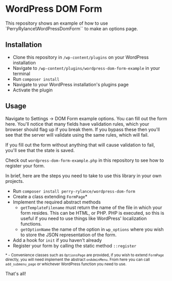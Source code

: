 # WordPress DOM Form
This repository shows an example of how to use `PerryRylance\WordPressDomForm`` to make an options page.

## Installation
- Clone this repository in `/wp-content/plugins` on your WordPress installation
- Navigate to `/wp-content/plugins/wordpress-dom-form-example` in your terminal
- Run `composer install`
- Navigate to your WordPress installation's plugins page
- Activate the plugin

## Usage
Navigate to Settings -> DOM Form example options. You can fill out the form here. You'll notice that many fields have validation rules, which your browser should flag up if you break them. If you bypass these then you'll see that the server will validate using the same rules, which will fail.

If you fill out the form without anything that will cause validation to fail, you'll see that the state is saved.

Check out `wordpress-dom-form-example.php` in this repository to see how to register your form.

In brief, here are the steps you need to take to use this library in your own projects.

- Run `composer install perry-rylance/wordpress-dom-form`
- Create a class extending `FormPage`*
- Implement the required abstract methods
	- `getTemplateFilename` must return the name of the file in which your form resides. This can be HTML, or PHP. PHP is executed, so this is useful if you need to use things like WordPress' localization functions.
	- `getOptionName` the name of the option in `wp_options` where you wish to store the JSON representation of the form.
- Add a hook for `init` if you haven't already
- Register your form by calling the static method `::register`

<sub>* - Convenience classes such as `OptionsPage` are provided, if you wish to extend `FormPage` directly, you will need implement the abstract `onAdminMenu`. From here you can call `add_submenu_page` or whichever WordPress function you need to use.</sub>

That's all!
